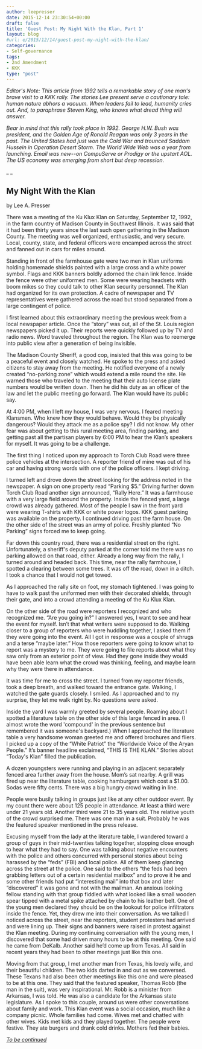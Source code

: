 ```yaml
---
author: leepresser
date: 2015-12-14 23:30:54+00:00
draft: false
title: 'Guest Post: My Night With the Klan, Part 1'
layout: blog
#url: e/2015/12/14/guest-post-my-night-with-the-klan/
categories:
- Self-governance
tags:
- 2nd Amendment
- KKK
type: "post"
---
```


_Editor's Note: This article from 1992 tells a remarkable story of one man's brave visit to a KKK rally. The stories Lee present serve a cautionary tale: human nature abhors a vacuum. When leaders fail to lead, humanity cries out. And, to paraphrase Steven King, who knows what dread thing will answer._

_Bear in mind that this rally took place in 1992. George H.W. Bush was president, and the Golden Age of Ronald Reagan was only 3 years in the past. The United States had just won the Cold War and trounced Saddam Hussein in Operation Desert Storm. The World Wide Web was a year from launching. Email was new--on CompuServe or Prodigy or the upstart AOL. The US economy was emerging from short but deep recession._

_ _



## My Night With the Klan



by Lee A. Presser

There was a meeting of the Ku Klux Klan on Saturday, September 12, 1992, in the farm country of Madison County in Southwest Illinois. It was said that it had been thirty years since the last such open gathering in the Madison County. The meeting was well organized, enthusiastic, and very secure.  Local, county, state, and federal officers were encamped across the street and fanned out in cars for miles around.

Standing in front of the farmhouse gate were two men in Klan uniforms holding homemade shields painted with a large cross and a white power symbol. Flags and KKK banners boldly adorned the chain link fence.  Inside the fence were other uniformed men. Some were wearing headsets with boom mikes so they could talk to other Klan security personnel. The Klan had organized for its own protection. A cadre of newspaper and TV representatives were gathered across the road but stood separated from a large contingent of police.

I first learned about this extraordinary meeting the previous week from a local newspaper article. Once the “story” was out, all of the St. Louis region newspapers picked it up. Their reports were quickly followed up by TV and radio news. Word traveled throughout the region. The Klan was to reemerge into public view after a generation of being invisible.

The Madison County Sheriff, a good cop, insisted that this was going to be a peaceful event and closely watched.  He spoke to the press and asked citizens to stay away from the meeting. He notified everyone of a newly created “no-parking zone” which would extend a mile round the site.  He warned those who traveled to the meeting that their auto license plate numbers would be written down. Then he did his duty as an officer of the law and let the public meeting go forward. The Klan would have its public say.

At 4:00 PM, when I left my house, I was very nervous.  I feared meeting Klansmen. Who knew how they would behave. Would they be physically dangerous? Would they attack me as a police spy? I did not know. My other fear was about getting to this rural meeting area, finding parking, and getting past all the partisan players by 6:00 PM to hear the Klan’s speakers for myself. It was going to be a challenge.

The first thing I noticed upon my approach to Torch Club Road were three police vehicles at the intersection. A reporter friend of mine was out of his car and having strong words with one of the police officers. I kept driving.

I turned left and drove down the street looking for the address noted in the newspaper. A sign on one property read “Parking $5.” Driving further down Torch Club Road another sign announced, “Rally Here.” It was a farmhouse with a very large field around the property. Inside the fenced yard, a large crowd was already gathered. Most of the people I saw in the front yard were wearing T-shirts with KKK or white power logos. KKK guest parking was available on the property. I continued driving past the farm house.  On the other side of the street was an army of police. Freshly planted “No Parking” signs forced me to keep going.

Far down this country road, there was a residential street on the right. Unfortunately, a sheriff's deputy parked at the corner told me there was no parking allowed on that road, either. Already a long way from the rally, I turned around and headed back. This time, near the rally farmhouse, I spotted a clearing between some trees. It was off the road, down in a ditch. I took a chance that I would not get towed.

As I approached the rally site on foot, my stomach tightened. I was going to have to walk past the uniformed men with their decorated shields, through their gate, and into a crowd attending a meeting of the Ku Klux Klan.

On the other side of the road were reporters I recognized and who recognized me. “Are you going in?”  I answered yes, I want to see and hear the event for myself. Isn’t that what writers were supposed to do. Walking closer to a group of reporters who were huddling together, I asked them if they were going into the event. All I got in response was a couple of shrugs and a terse “maybe later.” How those reporters were going to know what to report was a mystery to me. They were going to file reports about what they saw only from an exterior point of view. Had they gone inside they would have been able learn what the crowd was thinking, feeling, and maybe learn why they were there in attendance.

It was time for me to cross the street. I turned from my reporter friends, took a deep breath, and walked toward the entrance gate.  Walking, I watched the gate guards closely.  I smiled.  As I approached and to my surprise, they let me walk right by. No questions were asked.

Inside the yard I was warmly greeted by several people.  Roaming about I spotted a literature table on the other side of this large fenced in area.  (I almost wrote the word 'compound' in the previous sentence but remembered it was someone's backyard.) When I approached the literature table a very handsome woman greeted me and offered brochures and fliers. I picked up a copy of the “White Patriot” the “Worldwide Voice of the Aryan People.” It’s banner headline exclaimed, “THIS IS THE KLAN.” Stories about “Today's Klan” filled the publication.

A dozen youngsters were running and playing in an adjacent separately fenced area further away from the house. Mom’s sat nearby. A grill was fired up near the literature table, cooking hamburgers which cost a $1.00. Sodas were fifty cents. There was a big hungry crowd waiting in line.

People were busily talking in groups just like at any other outdoor event. By my count there were about 125 people in attendance. At least a third were under 21 years old. Another third were 21 to 35 years old. The relative youth of the crowd surprised me.  There was one man in a suit. Probably he was the featured speaker mentioned in the press release.

Excusing myself from the lady at the literature table, I wandered toward a group of guys in their mid-twenties talking together, stopping close enough to hear what they had to say. One was talking about negative encounters with the police and others concurred with personal stories about being harassed by the “feds” (FBI) and local police.  All of them keep glancing across the street at the police. One said to the others “the feds had been grabbing letters out of a certain residential mailbox” and to prove it he and some other friends had put “interesting mail” into that box and later “discovered” it was gone and not with the mailman. An anxious looking fellow standing with that group fiddled with what looked like a small wooden spear tipped with a metal spike attached by chain to his leather belt. One of the young men declared they should be on the lookout for police infiltrators inside the fence. Yet, they drew me into their conversation. As we talked I noticed across the street, near the reporters, student protesters had arrived and were lining up. Their signs and banners were raised in protest against the Klan meeting. During my continuing conversation with the young men, I discovered that some had driven many hours to be at this meeting. One said he came from DeKalb.  Another said he’d come up from Texas. All said in recent years they had been to other meetings just like this one.

Moving from that group, I met another man from Texas, his lovely wife, and their beautiful children.  The two kids darted in and out as we conversed.  These Texans had also been other meetings like this one and were pleased to be at this one.  They said that the featured speaker, Thomas Robb (the man in the suit), was very inspirational. Mr. Robb is a minister from Arkansas, I was told.  He was also a candidate for the Arkansas state legislature. As I spoke to this couple, around us were other conversations about family and work. This Klan event was a social occasion, much like a company picnic. Whole families had come. Wives met and chatted with other wives. Kids met kids and they played together.  The people were festive. They ate burgers and drank cold drinks.  Mothers fed their babies.

_[To be continued](https://hennessysview.com/2015/12/15/guest-post-my-night-with-the-klan-part-2/)_
